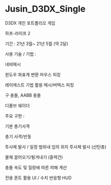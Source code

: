 # Jusin_D3DX_Single
D3DX 개인 포트폴리오 게임 

하프-라이프 2 


기간 : 21년 3월~ 21년 5월 (약 2달)

사용 기술 / 기법 :

네비매시

윈도우 좌표계 변환 마우스 피킹

레이캐스트 기법 활용 메시/버텍스 피킹

구 충돌, AABB 충돌

디졸브 쉐이더


주요 구현 :

기본 총기사격

총기 사격/반동

투사체 발사 / 일정 범위내 임의 위치 투사체 발사 (산탄총)

물체 끌어오기/튕겨내기 (중력건)

충돌 속도 및 질량에 따른 피해 계산

전용 폰트 활용 UI / 수치 반응형 HUD
